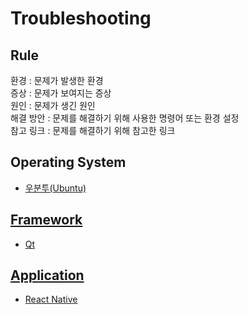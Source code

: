 # Troubleshooting

## Rule
환경 : 문제가 발생한 환경
<br>
증상 : 문제가 보여지는 증상
<br>
원인 : 문제가 생긴 원인
<br>
해결 방안 : 문제를 해결하기 위해 사용한 명령어 또는 환경 설정
<br>
참고 링크 : 문제를 해결하기 위해 참고한 링크

## Operating System
<ul>
<li><a href="https://github.com/JeHeeYu/Troubleshooting-Guide/tree/main/Ubuntu" target="_blank">우분투(Ubuntu)</li>
</ul>

## Framework
<ul>
<li><a href="https://github.com/JeHeeYu/Troubleshooting-Guide/tree/main/Qt" target="_blank">Qt</li>
</ul>

## Application
<ul>
  <li><a href="https://github.com/JeHeeYu/Troubleshooting-Guide/tree/main/Application/React-Native" target="_blank">React Native</li>
</ul>
